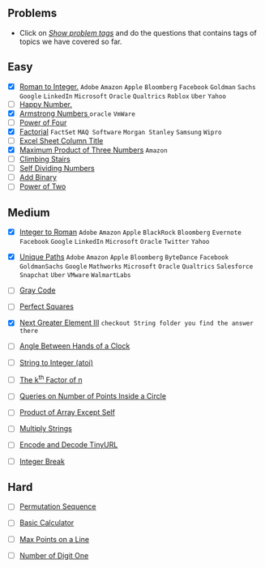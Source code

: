 ## Problems
- Click on [*Show problem tags*](https://leetcode.com/tag/math/) and do the questions that contains tags of topics we have covered so far.

## Easy
- [x] [Roman to Integer.](https://leetcode.com/problems/roman-to-integer/) `Adobe` `Amazon` `Apple` `Bloomberg` `Facebook` `Goldman` `Sachs` `Google` `LinkedIn` `Microsoft` `Oracle` `Qualtrics` `Roblox` `Uber` `Yahoo`
- [ ] [Happy Number.](https://leetcode.com/problems/happy-number/)
- [x] [Armstrong Numbers ](https://practice.geeksforgeeks.org/problems/armstrong-numbers2727/1/?category[]=Mathematical&category[]=Mathematical&page=2&query=category[]Mathematicalpage2category[]Mathematical) `oracle` `VmWare`
- [ ] [Power of Four](https://leetcode.com/problems/power-of-four/)
- [x] [Factorial](https://practice.geeksforgeeks.org/problems/factorial5739/1/?category[]=Mathematical&category[]=Mathematical&page=3&query=category[]Mathematicalpage3category[]Mathematical)  `FactSet` `MAQ Software` `Morgan Stanley` `Samsung` `Wipro`
- [ ] [Excel Sheet Column Title](https://leetcode.com/problems/excel-sheet-column-title/)
- [x] [Maximum Product of Three Numbers](https://leetcode.com/problems/maximum-product-of-three-numbers/) `Amazon`
- [ ] [Climbing Stairs](https://leetcode.com/problems/climbing-stairs/)
- [ ] [Self Dividing Numbers](https://leetcode.com/problems/self-dividing-numbers/)
- [ ] [Add Binary](https://leetcode.com/problems/add-binary/)
- [ ] [Power of Two](https://leetcode.com/problems/power-of-two/)

## Medium
- [x] [Integer to Roman](https://leetcode.com/problems/integer-to-roman/) `Adobe` `Amazon` `Apple` `BlackRock` `Bloomberg` `Evernote` `Facebook` `Google` `LinkedIn` `Microsoft` `Oracle` `Twitter` `Yahoo`
- [x] [Unique Paths](https://leetcode.com/problems/unique-paths/) `Adobe` `Amazon` `Apple` `Bloomberg` `ByteDance` `Facebook` `GoldmanSachs` `Google` `Mathworks` `Microsoft` `Oracle` `Qualtrics` `Salesforce` `Snapchat` `Uber` `VMware` `WalmartLabs`
- [ ] [Gray Code](https://leetcode.com/problems/gray-code/)
- [ ] [Perfect Squares](https://leetcode.com/problems/perfect-squares/)
- [x] [Next Greater Element III](https://leetcode.com/problems/next-greater-element-iii/) `checkout String folder you find the answer there `
- [ ] [Angle Between Hands of a Clock](https://leetcode.com/problems/angle-between-hands-of-a-clock/)
- [ ] [String to Integer (atoi)](https://leetcode.com/problems/string-to-integer-atoi/)
- [ ] [The k<sup>th</sup> Factor of n](https://leetcode.com/problems/the-kth-factor-of-n/)
- [ ] [Queries on Number of Points Inside a Circle](https://leetcode.com/problems/queries-on-number-of-points-inside-a-circle/)
- [ ] [Product of Array Except Self](https://leetcode.com/problems/product-of-array-except-self/)
- [ ] [Multiply Strings](https://leetcode.com/problems/multiply-strings/)
- [ ] [Encode and Decode TinyURL](https://leetcode.com/problems/encode-and-decode-tinyurl/)
- [ ] [Integer Break](https://leetcode.com/problems/integer-break/)


## Hard
- [ ] [Permutation Sequence](https://leetcode.com/problems/permutation-sequence/)
- [ ] [Basic Calculator](https://leetcode.com/problems/basic-calculator/)
- [ ] [Max Points on a Line](https://leetcode.com/problems/max-points-on-a-line/)
- [ ] [Number of Digit One](https://leetcode.com/problems/number-of-digit-one/)

